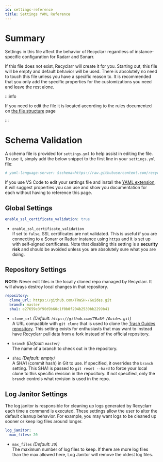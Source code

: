 ```yaml
---
id: settings-reference
title: Settings YAML Reference
---
```


# Summary

Settings in this file affect the behavior of Recyclarr regardless of instance-specific configuration
for Radarr and Sonarr.

If this file does not exist, Recyclarr will create it for you. Starting out, this file will be empty
and default behavior will be used. There is absolutely no need to touch this file unless you have a
specific reason to. It is recommended that you only add the specific properties for the
customizations you need and leave the rest alone.

:::info

If you need to edit the file it is located according to the rules
documented on [the file structure](../file-structure.md#settings-yaml) page

:::

# Schema Validation

A schema file is provided for `settings.yml` to help assist in editing the file. To use it, simply
add the below snippet to the first line in your `settings.yml` file:

```yml
# yaml-language-server: $schema=https://raw.githubusercontent.com/recyclarr/recyclarr/master/schemas/settings-schema.json
```

If you use VS Code to edit your settings file and install the [YAML extension][yaml], it will
suggest properties you can use and show you documentation for each without having to reference this
page.

[yaml]: https://marketplace.visualstudio.com/items?itemName=redhat.vscode-yaml

## Global Settings

```yml
enable_ssl_certificate_validation: true
```

- `enable_ssl_certificate_validation`<br/>
  If set to `false`, SSL certificates are not validated. This is useful if you are connecting to a
  Sonarr or Radarr instance using `https` and it is set up with self-signed certificates. Note that
  disabling this setting is a **security risk** and should be avoided unless you are absolutely sure
  what you are doing.

## Repository Settings

**NOTE**: Never edit files in the locally cloned repo managed by Recyclarr. It will always destroy
local changes in that repository.

```yml
repository:
  clone_url: https://github.com/TRaSH-/Guides.git
  branch: master
  sha1: e27659e3f90d9b60c1f0b0f204b2530bb2299b41
```

- `clone_url` *(Default: `https://github.com/TRaSH-/Guides.git`)*<br/>
  A URL compatible with `git clone` that is used to clone the [Trash Guides
  repository][official_repo]. This setting exists for enthusiasts that may want to instead have
  Recyclarr pull data from a fork instead of the official repository.

- `branch` *(Default: `master`)*<br/>
  The name of a branch to check out in the repository.

- `sha1` *(Default: empty)*<br/>
  A SHA1 (commit hash) in Git to use. If specified, it overrides the `branch` setting. This SHA1 is
  passed to `git reset --hard` to force your local clone to this specific revision in the
  repository. If not specified, only the `branch` controls what revision is used in the repo.

[official_repo]: https://github.com/TRaSH-/Guides

## Log Janitor Settings

The log janitor is responsible for cleaning up logs generated by Recyclarr each time a command is
executed. These settings allow the user to alter the default cleanup behavior. For example, you may
want logs to be cleaned up sooner or keep log files around longer.

```yml
log_janitor:
  max_files: 20
```

- `max_files` *(Default: `20`)*<br/>
  The maximum number of log files to keep. If there are more log files than the max allowed here,
  Log Janitor will remove the oldest log files.
